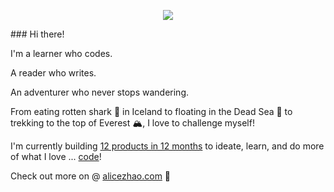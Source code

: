 <!-- ![memoji](https://user-images.githubusercontent.com/66543449/148670504-0de5b0f7-701e-42df-a404-6fbcaf002f07.png) -->
<p align="center">
<img src="https://user-images.githubusercontent.com/66543449/148670504-0de5b0f7-701e-42df-a404-6fbcaf002f07.png" />
</p>
### Hi there!

I'm a learner who codes. 

A reader who writes. 

An adventurer who never stops wandering. 

From eating rotten shark 🦈 in Iceland to floating in the Dead Sea 🌊 to trekking to the top of Everest 🏔️, I love to challenge myself!

I'm currently building [12 products in 12 months](https://www.12products.xyz/) to ideate, learn, and do more of what I love ... [code](https://github.com/12products)! 

Check out more on @ [alicezhao.com](alicezhao.com) 🌱

<!--
**alicelovescake/alicelovescake** is a ✨ _special_ ✨ repository because its `README.md` (this file) appears on your GitHub profile.

Here are some ideas to get you started:

- 🔭 I’m currently working on ...
- 🌱 I’m currently learning ...
- 👯 I’m looking to collaborate on ...
- 🤔 I’m looking for help with ...
- 💬 Ask me about ...
- 📫 How to reach me: ...
- 😄 Pronouns: ...
- ⚡ Fun fact: ...
-->
